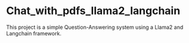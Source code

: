 # Chat_with_pdfs_llama2_langchain
This project is a simple Question-Answering system using a Llama2 and Langchain framework.
